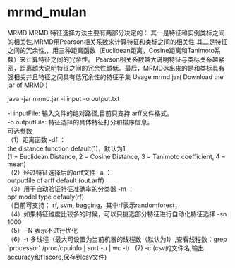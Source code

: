 # mrmd_mulan
MRMD
     MRMD 特征选择方法主要有两部分决定的：
其一是特征和实例类标之间的相关性,MRMD用Pearson相关系数来计算特征和类标之间的相关性
其二是特征之间的冗余性,，用三种距离函数（Euclidean距离，Cosine距离和Tanimoto系数）来计算特征之间的冗余性。
Pearson相关系数越大说明特征与类标关系越紧密，距离越大说明特征之间的冗余性越低。最后，MRMD选出来的是和类标具有强相关并且特征之间具有低冗余性的特征子集 
Usage
mrmd.jar( Download the jar of MRMD )


java -jar mrmd.jar -i input -o output.txt


-i inputFile: 输入文件的绝对路径,目前只支持.arff文件格式。  
-o outputFile: 特征选择的具体特征打分和排序信息。  
可选参数  
（1）距离函数 -df ：  
the distance function default(1)，默认为1   
(1 = Euclidean Distance, 2 = Cosine Distance, 3 = Tanimoto coefficient, 4 = mean)  
（2）经过特征选择后的arff文件 -a ：  
outputfile of arff default (out.arff)  
（3）用于自动验证特征准确率的分类器 -m ：  
opt model type defauly(rf)   
（目前可支持： rf, svm, bagging，其中rf表示randomforest，  
（4）如果特征维度比较多的时候，可以只挑选部分特征进行自动化特征选择 -sn 1000  
（5） -N 表示不进行优化  
（6）-t 多线程（最大可设置为当前机器的线程数（默认为1）,查看线程数：grep 'processor' /proc/cpuinfo | sort -u | wc -l）                             (7) -c (csv的文件名,输出accuracy和f1score,保存到csv文件)   
